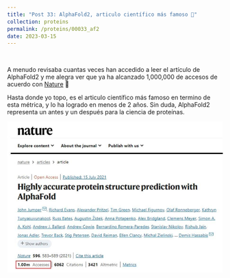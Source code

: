 ```yaml
---
title: "Post 33: AlphaFold2, articulo científico más famoso 🎉"
collection: proteins
permalink: /proteins/00033_af2
date: 2023-03-15
---
```


&nbsp;


A menudo revisaba cuantas veces han accedido a leer el artículo de AlphaFold2 y me alegra ver que ya ha alcanzado 1,000,000 de accesos de acuerdo con [Nature](https://www.nature.com/articles/s41586-021-03819-2) 🥳

Hasta donde yo topo, es el articulo científico más famoso en termino de esta métrica, y lo ha logrado en menos de 2 años. Sin duda, AlphaFold2 representa un antes y un después para la ciencia de proteínas.

![img](/images/proteins/00032_af2.jpg)


